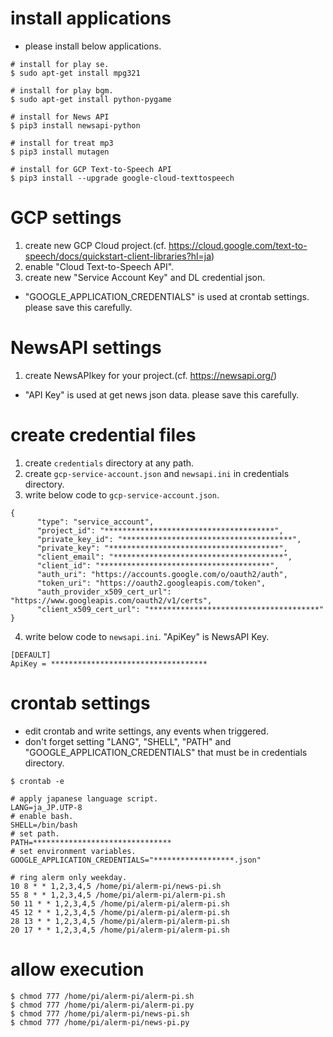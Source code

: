 # install applications
- please install below applications.
```
# install for play se.
$ sudo apt-get install mpg321

# install for play bgm.
$ sudo apt-get install python-pygame

# install for News API
$ pip3 install newsapi-python

# install for treat mp3
$ pip3 install mutagen

# install for GCP Text-to-Speech API
$ pip3 install --upgrade google-cloud-texttospeech
```

# GCP settings
1. create new GCP Cloud project.(cf. https://cloud.google.com/text-to-speech/docs/quickstart-client-libraries?hl=ja)
1. enable "Cloud Text-to-Speech API".
1. create new "Service Account Key" and DL credential json.
  - "GOOGLE_APPLICATION_CREDENTIALS" is used at crontab settings. please save this carefully.
  
# NewsAPI settings
1. create NewsAPIkey for your project.(cf. https://newsapi.org/)
  - "API Key" is used at get news json data. please save this carefully.

# create credential files
1. create `credentials` directory at any path.
1. create `gcp-service-account.json` and `newsapi.ini` in credentials directory.
1. write below code to `gcp-service-account.json`.
```
{
	  "type": "service_account",
	  "project_id": "**************************************",
	  "private_key_id": "**************************************",
	  "private_key": "**************************************",
	  "client_email": "**************************************",
	  "client_id": "**************************************",
	  "auth_uri": "https://accounts.google.com/o/oauth2/auth",
	  "token_uri": "https://oauth2.googleapis.com/token",
	  "auth_provider_x509_cert_url": "https://www.googleapis.com/oauth2/v1/certs",
	  "client_x509_cert_url": "**************************************"
}
```
4. write below code to `newsapi.ini`. "ApiKey" is NewsAPI Key.
```
[DEFAULT]
ApiKey = ***********************************
```
# crontab settings
- edit crontab and write settings, any events when triggered.
- don't forget setting "LANG", "SHELL", "PATH" and "GOOGLE_APPLICATION_CREDENTIALS" that must be in credentials directory.
```
$ crontab -e

# apply japanese language script.
LANG=ja_JP.UTP-8
# enable bash.
SHELL=/bin/bash
# set path.
PATH=*******************************
# set environment variables.
GOOGLE_APPLICATION_CREDENTIALS="******************.json"

# ring alerm only weekday.
10 8 * * 1,2,3,4,5 /home/pi/alerm-pi/news-pi.sh
55 8 * * 1,2,3,4,5 /home/pi/alerm-pi/alerm-pi.sh
50 11 * * 1,2,3,4,5 /home/pi/alerm-pi/alerm-pi.sh
45 12 * * 1,2,3,4,5 /home/pi/alerm-pi/alerm-pi.sh
28 13 * * 1,2,3,4,5 /home/pi/alerm-pi/alerm-pi.sh
20 17 * * 1,2,3,4,5 /home/pi/alerm-pi/alerm-pi.sh
```

# allow execution
```
$ chmod 777 /home/pi/alerm-pi/alerm-pi.sh
$ chmod 777 /home/pi/alerm-pi/alerm-pi.py
$ chmod 777 /home/pi/alerm-pi/news-pi.sh
$ chmod 777 /home/pi/alerm-pi/news-pi.py
```

